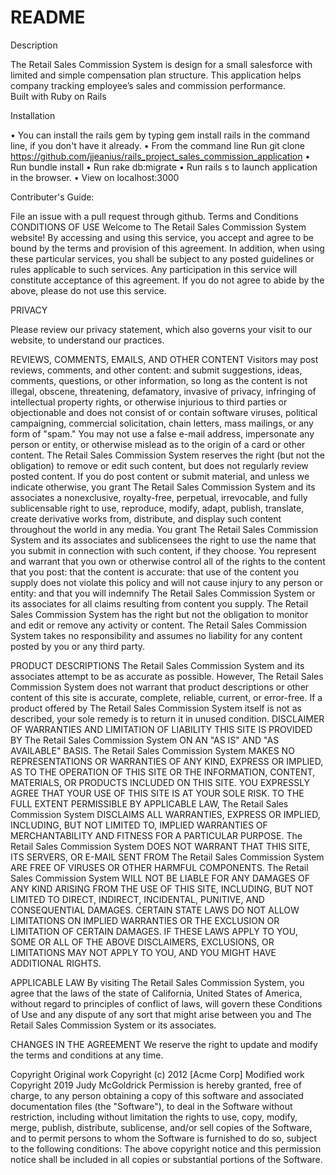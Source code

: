 # README

Description

The Retail Sales Commission System is design for a small salesforce with limited and simple compensation plan structure. This application helps company tracking employee’s sales and commission performance.  
Built with Ruby on Rails

Installation

•	You can install the rails gem by typing gem install rails in the command line, if you don't have it already.
•	From the command line Run git clone https://github.com/jjeanius/rails_project_sales_commission_application
•	Run bundle install
•	Run rake db:migrate
•	Run rails s to launch application in the browser.
•	View on localhost:3000

Contributer's Guide:

File an issue with a pull request through github.
Terms and Conditions
CONDITIONS OF USE
Welcome to The Retail Sales Commission System website! By accessing and using this service, you accept and agree to be bound by the terms and provision of this agreement. In addition, when using these particular services, you shall be subject to any posted guidelines or rules applicable to such services. Any participation in this service will constitute acceptance of this agreement. If you do not agree to abide by the above, please do not use this service.

PRIVACY

Please review our privacy statement, which also governs your visit to our website, to understand our practices.

REVIEWS, COMMENTS, EMAILS, AND OTHER CONTENT
Visitors may post reviews, comments, and other content: and submit suggestions, ideas, comments, questions, or other information, so long as the content is not illegal, obscene, threatening, defamatory, invasive of privacy, infringing of intellectual property rights, or otherwise injurious to third parties or objectionable and does not consist of or contain software viruses, political campaigning, commercial solicitation, chain letters, mass mailings, or any form of "spam." You may not use a false e-mail address, impersonate any person or entity, or otherwise mislead as to the origin of a card or other content. The Retail Sales Commission System reserves the right (but not the obligation) to remove or edit such content, but does not regularly review posted content. If you do post content or submit material, and unless we indicate otherwise, you grant The Retail Sales Commission System and its associates a nonexclusive, royalty-free, perpetual, irrevocable, and fully sublicensable right to use, reproduce, modify, adapt, publish, translate, create derivative works from, distribute, and display such content throughout the world in any media. You grant The Retail Sales Commission System and its associates and sublicensees the right to use the name that you submit in connection with such content, if they choose. You represent and warrant that you own or otherwise control all of the rights to the content that you post: that the content is accurate: that use of the content you supply does not violate this policy and will not cause injury to any person or entity: and that you will indemnify The Retail Sales Commission System or its associates for all claims resulting from content you supply. The Retail Sales Commission System has the right but not the obligation to monitor and edit or remove any activity or content. The Retail Sales Commission System takes no responsibility and assumes no liability for any content posted by you or any third party.


PRODUCT DESCRIPTIONS
The Retail Sales Commission System and its associates attempt to be as accurate as possible. However, The Retail Sales Commission System does not warrant that product descriptions or other content of this site is accurate, complete, reliable, current, or error-free. If a product offered by The Retail Sales Commission System itself is not as described, your sole remedy is to return it in unused condition. 
DISCLAIMER OF WARRANTIES AND LIMITATION OF LIABILITY THIS SITE IS PROVIDED BY The Retail Sales Commission System ON AN "AS IS" AND "AS AVAILABLE" BASIS. The Retail Sales Commission System MAKES NO REPRESENTATIONS OR WARRANTIES OF ANY KIND, EXPRESS OR IMPLIED, AS TO THE OPERATION OF THIS SITE OR THE INFORMATION, CONTENT, MATERIALS, OR PRODUCTS INCLUDED ON THIS SITE. YOU EXPRESSLY AGREE THAT YOUR USE OF THIS SITE IS AT YOUR SOLE RISK. TO THE FULL EXTENT PERMISSIBLE BY APPLICABLE LAW, The Retail Sales Commission System DISCLAIMS ALL WARRANTIES, EXPRESS OR IMPLIED, INCLUDING, BUT NOT LIMITED TO, IMPLIED WARRANTIES OF MERCHANTABILITY AND FITNESS FOR A PARTICULAR PURPOSE. The Retail Sales Commission System DOES NOT WARRANT THAT THIS SITE, ITS SERVERS, OR E-MAIL SENT FROM The Retail Sales Commission System ARE FREE OF VIRUSES OR OTHER HARMFUL COMPONENTS. The Retail Sales Commission System WILL NOT BE LIABLE FOR ANY DAMAGES OF ANY KIND ARISING FROM THE USE OF THIS SITE, INCLUDING, BUT NOT LIMITED TO DIRECT, INDIRECT, INCIDENTAL, PUNITIVE, AND CONSEQUENTIAL DAMAGES. CERTAIN STATE LAWS DO NOT ALLOW LIMITATIONS ON IMPLIED WARRANTIES OR THE EXCLUSION OR LIMITATION OF CERTAIN DAMAGES. IF THESE LAWS APPLY TO YOU, SOME OR ALL OF THE ABOVE DISCLAIMERS, EXCLUSIONS, OR LIMITATIONS MAY NOT APPLY TO YOU, AND YOU MIGHT HAVE ADDITIONAL RIGHTS.


APPLICABLE LAW
By visiting The Retail Sales Commission System, you agree that the laws of the state of California, United States of America, without regard to principles of conflict of laws, will govern these Conditions of Use and any dispute of any sort that might arise between you and The Retail Sales Commission System or its associates.


CHANGES IN THE AGREEMENT
We reserve the right to update and modify the terms and conditions at any time.


Copyright
Original work Copyright (c) 2012 [Acme Corp]
Modified work Copyright 2019 Judy McGoldrick
Permission is hereby granted, free of charge, to any person obtaining a copy of this software and associated documentation files (the "Software"), to deal in the Software without restriction, including without limitation the rights to use, copy, modify, merge, publish, distribute, sublicense, and/or sell copies of the Software, and to permit persons to whom the Software is furnished to do so, subject to the following conditions:
The above copyright notice and this permission notice shall be included in all copies or substantial portions of the Software.
